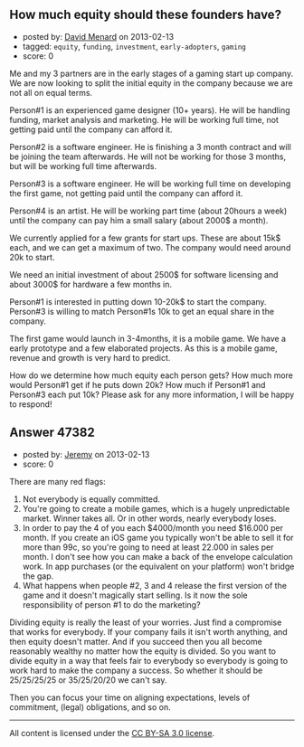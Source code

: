 ## How much equity should these founders have?

- posted by: [David Menard](https://stackexchange.com/users/-1/23993-david-menard) on 2013-02-13
- tagged: `equity`, `funding`, `investment`, `early-adopters`, `gaming`
- score: 0

Me and my 3 partners are in the early stages of a gaming start up company. We are now looking to split the initial equity in the company because we are not all on equal terms.

Person#1 is an experienced game designer (10+ years). He will be handling funding, market analysis and marketing. He will be working full time, not getting paid until the company can afford it.

Person#2 is a software engineer. He is finishing a 3 month contract and will be joining the team afterwards. He will not be working for those 3 months, but will be working full time afterwards.

Person#3 is a software engineer. He will be working full time on developing the first game, not getting paid until the company can afford it.

Person#4 is an artist. He will be working part time (about 20hours a week) until the company can pay him a small salary (about 2000$ a month). 

We currently applied for a few grants for start ups. These are about 15k$ each, and we can get a maximum of two. The company would need around 20k to start.

We need an initial investment of about 2500$ for software licensing and about 3000$ for hardware a few months in.

Person#1 is interested in putting down 10-20k$ to start the company. Person#3 is willing to match Person#1s 10k to get an equal share in the company.

The first game would launch in 3-4months, it is a mobile game. We have a early prototype and a few elaborated projects. As this is a mobile game, revenue and growth is very hard to predict.

How do we determine how much equity each person gets? How much more would Person#1 get if he puts down 20k? How much if Person#1 and Person#3 each put 10k? Please ask for any more information, I will be happy to respond!


## Answer 47382

- posted by: [Jeremy](https://stackexchange.com/users/-1/24006-jeremy) on 2013-02-13
- score: 0

There are many red flags:

 1. Not everybody is equally committed.
 2. You're going to create a mobile games, which is a hugely unpredictable market. Winner takes all. Or in other words, nearly everybody loses.
 3. In order to pay the 4 of you each $4000/month you need $16.000 per month. If you create an iOS game you typically won't be able to sell it for more than 99c, so you're going to need at least 22.000 in sales per month. I don't see how you can make a back of the envelope calculation work. In app purchases (or the equivalent on your platform) won't bridge the gap.
 4. What happens when people #2, 3 and 4 release the first version of the game and it doesn't magically start selling. Is it now the sole responsibility of person #1 to do the marketing?

Dividing equity is really the least of your worries. Just find a compromise that works for everybody. If your company fails it isn't worth anything, and then equity doesn't matter. And if you succeed then you all become reasonably wealthy no matter how the equity is divided. So you want to divide equity in a way that feels fair to everybody so everybody is going to work hard to make the company a success. So whether it should be 25/25/25/25 or 35/25/20/20 we can't say.

Then you can focus your time on aligning expectations, levels of commitment, (legal) obligations, and so on.



---

All content is licensed under the [CC BY-SA 3.0 license](https://creativecommons.org/licenses/by-sa/3.0/).

